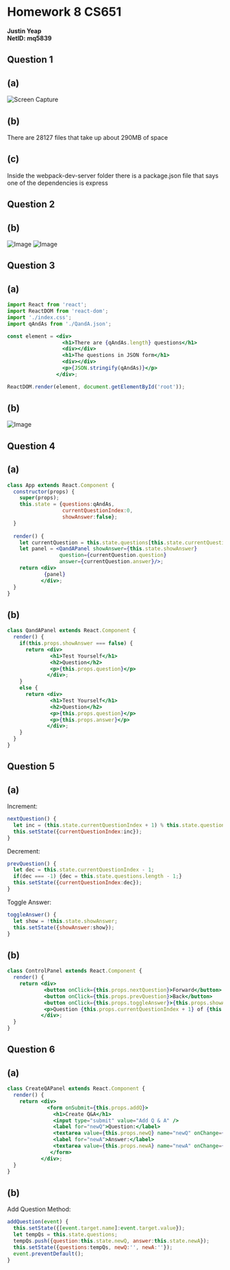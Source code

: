 # Homework 8 CS651
**Justin Yeap**  
**NetID: mq5839**  

## Question 1
## (a)
![Screen Capture](1a.png)

## (b)
There are 28127 files that take up about 290MB of space  

## (c)
Inside the webpack-dev-server folder there is a package.json file that says one of the dependencies is express  

## Question 2
## (b)
![Image](2b1.png) ![Image](2b2.png)

## Question 3
## (a)
```jsx
import React from 'react';
import ReactDOM from 'react-dom';
import './index.css';
import qAndAs from './QandA.json';

const element = <div>
                  <h1>There are {qAndAs.length} questions</h1>
                  <div></div>
                  <h1>The questions in JSON form</h1>
                  <div></div>
                  <p>{JSON.stringify(qAndAs)}</p>
                </div>;

ReactDOM.render(element, document.getElementById('root'));
```

## (b)
![Image](3b.png)

## Question 4
## (a)
```jsx
class App extends React.Component {
  constructor(props) {
    super(props);
    this.state = {questions:qAndAs,
                  currentQuestionIndex:0,
                  showAnswer:false};
  }
  
  render() {
    let currentQuestion = this.state.questions[this.state.currentQuestionIndex];
    let panel = <QandAPanel showAnswer={this.state.showAnswer} 
                 question={currentQuestion.question} 
                 answer={currentQuestion.answer}/>;
    return <div>
            {panel}
           </div>;
  }
}
```

## (b)
```jsx
class QandAPanel extends React.Component {
  render() {
    if(this.props.showAnswer === false) {
      return <div>
              <h1>Test Yourself</h1>
              <h2>Question</h2>
              <p>{this.props.question}</p>
             </div>;
    }
    else {
      return <div>
              <h1>Test Yourself</h1>
              <h2>Question</h2>
              <p>{this.props.question}</p>
              <p>{this.props.answer}</p>
             </div>;
    }
  }
}
```

## Question 5
## (a)
Increment:  
```jsx
nextQuestion() {
  let inc = (this.state.currentQuestionIndex + 1) % this.state.questions.length;
  this.setState({currentQuestionIndex:inc});
}
```

Decrement:  
```jsx
prevQuestion() {
  let dec = this.state.currentQuestionIndex - 1;
  if(dec === -1) {dec = this.state.questions.length - 1;}
  this.setState({currentQuestionIndex:dec});
}
```

Toggle Answer:  
```jsx
toggleAnswer() {
  let show = !this.state.showAnswer;
  this.setState({showAnswer:show});
}
```

## (b)
```jsx
class ControlPanel extends React.Component {
  render() {
    return <div>
            <button onClick={this.props.nextQuestion}>Forward</button>
            <button onClick={this.props.prevQuestion}>Back</button>
            <button onClick={this.props.toggleAnswer}>{this.props.showAnswer ? 'Hide Answer' : 'Show Answer'}</button>
            <p>Question {this.props.currentQuestionIndex + 1} of {this.props.howManyQs}</p>
           </div>;
  }
}
```

## Question 6
## (a)
```jsx
class CreateQAPanel extends React.Component {
  render() {
    return <div>
             <form onSubmit={this.props.addQ}>
               <h1>Create Q&A</h1>
               <input type="submit" value="Add Q & A" />
               <label for="newQ">Question:</label>
               <textarea value={this.props.newQ} name="newQ" onChange={this.props.handleChange}/>
               <label for="newA">Answer:</label>
               <textarea value={this.props.newA} name="newA" onChange={this.props.handleChange}/>
              </form>
           </div>;
  }
}
```

## (b)
Add Question Method:
```jsx
addQuestion(event) {
  this.setState({[event.target.name]:event.target.value});
  let tempQs = this.state.questions;
  tempQs.push({question:this.state.newQ, answer:this.state.newA});
  this.setState({questions:tempQs, newQ:'', newA:''});
  event.preventDefault();
}
```